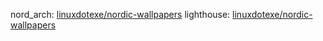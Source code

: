 nord_arch: [linuxdotexe/nordic-wallpapers](https://github.com/linuxdotexe/nordic-wallpapers/blob/master/wallpapers/archlinux.png)
lighthouse: [linuxdotexe/nordic-wallpapers](https://github.com/linuxdotexe/nordic-wallpapers/blob/master/wallpapers/ign_lighthouse.png)
